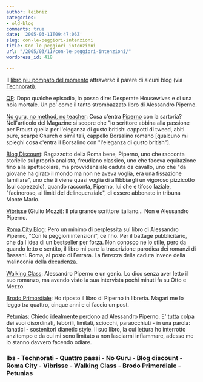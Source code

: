 ```yaml
---
author: leibniz
categories:
- old-blog
comments: true
date: '2005-03-11T09:47:06Z'
slug: con-le-peggiori-intenzioni
title: Con le peggiori intenzioni
url: "/2005/03/11/con-le-peggiori-intenzioni/"
wordpress_id: 418

---
```

Il [libro piu pompato del momento](https://www.internetbookshop.it/ser/serdsp.asp?isbn=8804538023) attraverso il parere di alcuni blog (via [Technorati](https://www.technorati.com/cosmos/search.html?rank=&url=%22alessandro+piperno%22)).




[QP](https://www.quattropassi.net/archives/2005/03/tutto_questo_e.html): Dopo qualche episodio, lo posso dire: Desperate Housewives e di una
noia mortale. Un po' come il tanto strombazzato
libro di Alessandro Piperno.




[No guru, no method, no teacher](https://no-guru.blogspot.com/2005/03/lesercito-del-tweed.html): Cosa c'entra [Piperno](https://www.blogdiscount.org/images/piperno.jpg)
con la sartoria? Nell'articolo del Magazine si scopre che "lo scrittore
abbina alla passione per Proust quella per l'eleganza di gusto british:
cappotti di tweed, abiti pure, scarpe Church o simil tali, cappello
Borsalino romano [qualcuno mi spieghi cosa c'entra il Borsalino con
"l'eleganza di gusto british"].




[Blog Discount](https://www.blogdiscount.org/index.php?p=160): Ragazzotto della Roma bene, Piperno, uno che racconta storielle sul
proprio analista, freudiano classico, uno che faceva equitazione fino
alla spettacolare, ma provvidenziale caduta da cavallo, uno che "da
giovane ha girato il mondo ma non ne aveva voglia, era una fissazione
familiare", uno che ti viene quasi voglia di affibbiargli un vigoroso
pizzicotto (sul capezzolo), quando racconta, Piperno, lui che e tifoso
laziale, "facinoroso, ai limiti del delinquenziale", di essere abbonato
in tribuna Monte Mario.




[Vibrisse](https://www.vibrissebollettino.net/archives/2005/02/il_pia_grande_s.html) (Giulio Mozzi): Il piu grande scrittore italiano... Non e Alessandro Piperno. 




[Roma City Blog](https://romacityblog.blogspot.com/2005/02/caso-piperno.html): Pero un minimo di perplessita sul libro di Alessandro Piperno, "Con le
peggiori intenzioni", ce l'ho. Per il battage pubblicitario, che da
l'idea di un bestseller per forza. Non conosco ne lo stile, pero da
quando letto e sentito, il libro mi pare la trascrizione parodica dei
romanzi di Bassani. Roma, al posto di Ferrara. La fierezza della caduta
invece della malinconia della decadenza. 




[Walking Class](https://walkingclass.blogspot.com/2005/02/geografie-letterarie-alessandro.html): Alessandro Piperno e un genio. Lo dico senza aver letto il suo
romanzo, ma avendo visto la sua intervista pochi minuti fa su Otto e
Mezzo. 

[Brodo Primordiale](https://brodoprimordiale.net/archives/002489.php): Ho riposto il libro di Piperno in libreria. Magari me lo leggo tra quattro, cinque anni e ci faccio un post.


[Petunias](https://www.thepetunias.net/archives/2005/03/se_non_te_piaci.html): Chiedo idealmente perdono ad Alessandro Piperno. E' tutta colpa dei
suoi disordinati, febbrili, limitati, sciocchi, paraocchiuti - in una
parola: fanatici - sostenitori dianetic style. Il suo libro, la cui
lettura ho interrotto anzitempo e da cui mi sono limitato a non
lasciarmi infiammare, adesso me lo stanno davvero facendo odiare. 




### Ibs - Technorati - Quattro passi - No Guru - Blog discount - Roma City - Vibrisse - Walking Class - Brodo Primordiale - Petunias
